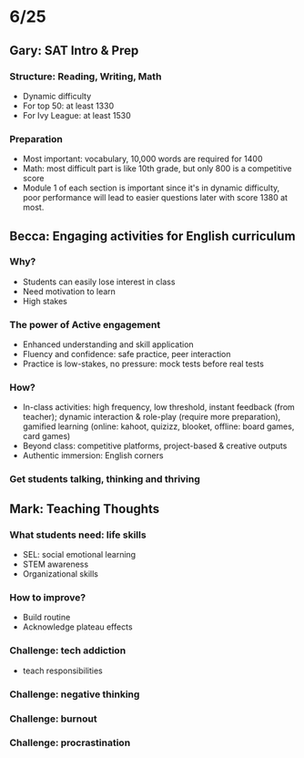 # 6/25

## Gary: SAT Intro & Prep

### Structure: Reading, Writing, Math

- Dynamic difficulty
- For top 50: at least 1330
- For Ivy League: at least 1530

### Preparation

- Most important: vocabulary, 10,000 words are required for 1400
- Math: most difficult part is like 10th grade, but only 800 is a competitive score
- Module 1 of each section is important since it's in dynamic difficulty, poor performance will lead to easier questions later with score 1380 at most.

## Becca: Engaging activities for English curriculum

### Why?

- Students can easily lose interest in class
- Need motivation to learn
- High stakes

### The power of Active engagement

- Enhanced understanding and skill application
- Fluency and confidence: safe practice, peer interaction
- Practice is low-stakes, no pressure: mock tests before real tests

### How?

- In-class activities: high frequency, low threshold, instant feedback (from teacher); dynamic interaction & role-play (require more preparation), gamified learning (online: kahoot, quizizz, blooket, offline: board games, card games)
- Beyond class: competitive platforms, project-based & creative outputs
- Authentic immersion: English corners

### Get students talking, thinking and thriving

## Mark: Teaching Thoughts

### What students need: life skills

- SEL: social emotional learning
- STEM awareness
- Organizational skills

### How to improve?

- Build routine
- Acknowledge plateau effects

### Challenge: tech addiction

- teach responsibilities

### Challenge: negative thinking

### Challenge: burnout

### Challenge: procrastination
